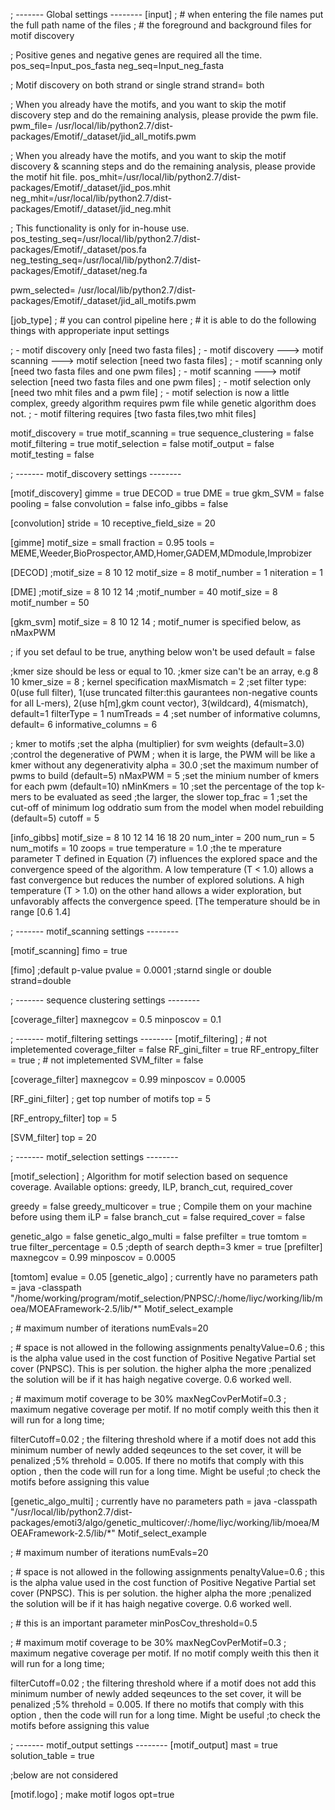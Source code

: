 
; -------  Global settings --------
[input]
; # when entering the file names put the full path name of the files
; # the foreground and background files for motif discovery

; Positive genes and negative genes are required all the time.
pos_seq=Input_pos_fasta
neg_seq=Input_neg_fasta

; Motif discovery on both strand or single strand
strand= both

; When you already have the motifs, and you want to skip the motif discovery step and do the remaining analysis, please provide the pwm file.
pwm_file= /usr/local/lib/python2.7/dist-packages/Emotif/_dataset/jid_all_motifs.pwm

; When you already have the motifs, and you want to skip the motif discovery & scanning steps and do the remaining analysis, please provide the motif hit file.
pos_mhit=/usr/local/lib/python2.7/dist-packages/Emotif/_dataset/jid_pos.mhit
neg_mhit=/usr/local/lib/python2.7/dist-packages/Emotif/_dataset/jid_neg.mhit

; This functionality is only for in-house use.
pos_testing_seq=/usr/local/lib/python2.7/dist-packages/Emotif/_dataset/pos.fa
neg_testing_seq=/usr/local/lib/python2.7/dist-packages/Emotif/_dataset/neg.fa


pwm_selected= /usr/local/lib/python2.7/dist-packages/Emotif/_dataset/jid_all_motifs.pwm



[job_type]
; # you can control pipeline here
; # it is able to do the following things with approperiate input settings

; - motif discovery only [need two fasta files]
; - motif discovery ---> motif scanning ---> motif selection [need two fasta files]
; - motif scanning only [need two fasta files and one pwm files]
; - motif scanning ---> motif selection [need two fasta files and one pwm files]
; - motif selection only [need two mhit files and a pwm file]
; - motif selection is now a little complex, greedy algorithm requires pwm file while genetic algorithm does not. 
; - motif filtering requires [two fasta files,two mhit files]

motif_discovery = true
motif_scanning = true
sequence_clustering = false
motif_filtering = true
motif_selection = false
motif_output = false
motif_testing = false

; -------  motif_discovery settings --------

[motif_discovery]
gimme = true
DECOD = true
DME = true
gkm_SVM = false
pooling = false
convolution = false
info_gibbs = false


[convolution]
stride = 10
receptive_field_size = 20

[gimme]
motif_size = small
fraction = 0.95
tools = MEME,Weeder,BioProspector,AMD,Homer,GADEM,MDmodule,Improbizer

[DECOD]
;motif_size = 8 10 12
motif_size = 8
motif_number = 1
niteration = 1

[DME]
;motif_size = 8 10 12 14
;motif_number = 40
motif_size = 8
motif_number = 50

[gkm_svm]
motif_size = 8 10 12 14
; motif_numer is specified below, as nMaxPWM

; if you set defaul to be true, anything below won't be used
default = false

;kmer size should be less or equal to 10.
;kmer size can't be an array, e.g 8 10
kmer_size = 8
; kernel specification
maxMismatch = 2
;set filter type: 0(use full filter), 1(use truncated filter:this gaurantees non-negative counts for all L-mers), 2(use h[m],gkm count vector), 3(wildcard), 4(mismatch), default=1
filterType = 1
numTreads = 4
;set number of informative columns, default= 6 
informative_columns = 6

; kmer to motifs
;set the alpha (multiplier) for svm weights (default=3.0)
;control the degenerative of PWM
; when it is large, the PWM will be like a kmer without any degenerativity
alpha = 30.0
;set the maximum number of pwms to build (default=5)
nMaxPWM = 5
;set the minium number of kmers for each pwm (default=10)
nMinKmers = 10 
;set the percentage of the top k-mers to be evaluated as seed
;the larger, the slower
top_frac = 1
;set the cut-off of minimum log oddratio sum from the model      when model rebuilding (default=5)
cutoff = 5


[info_gibbs]
motif_size = 8 10 12 14 16 18 20
num_inter = 200
num_run = 5
num_motifs = 10
zoops = true
temperature = 1.0
;the te mperature parameter T defined in Equation (7) influences the explored space and the convergence speed of the algorithm. A low temperature (T < 1.0) allows a fast convergence but reduces the number of explored solutions. A high temperature (T > 1.0) on the other hand allows a wider exploration, but unfavorably affects the convergence speed. [The temperature should be in range [0.6 1.4]


; -------  motif_scanning settings --------

[motif_scanning]
fimo = true

[fimo]
;default p-value
pvalue = 0.0001
;starnd single or double
strand=double





; -------  sequence clustering settings --------



[coverage_filter]
maxnegcov = 0.5
minposcov = 0.1



; -------  motif_filtering settings --------
[motif_filtering]
; # not impletemented
coverage_filter = false
RF_gini_filter = true
RF_entropy_filter = true
; # not impletemented
SVM_filter = false

[coverage_filter]
maxnegcov = 0.99
minposcov = 0.0005

[RF_gini_filter]
; get top number of motifs
top = 5 

[RF_entropy_filter]
top = 5 

[SVM_filter]
top = 20 

; -------  motif_selection settings --------

[motif_selection]
; Algorithm for motif selection based on sequence coverage. Available options: greedy, ILP, branch_cut, required_cover


greedy = false
greedy_multicover = true
; Compile them on your machine before using them
iLP = false
branch_cut = false
required_cover = false

genetic_algo = false
genetic_algo_multi = false
prefilter = true
tomtom = true
filter_percentage = 0.5
;depth of search
depth=3
kmer = true
[prefilter]
maxnegcov = 0.99
minposcov = 0.0005

[tomtom]
evalue = 0.05
[genetic_algo]
; currently have no parameters
path = java -classpath "/home/working/program/motif_selection/PNPSC/:/home/liyc/working/lib/moea/MOEAFramework-2.5/lib/*" Motif_select_example

; # maximum number of iterations
numEvals=20

; # space is not allowed in the following assignments
penaltyValue=0.6
; this is the alpha value used in the cost function of Positive Negative Partial set cover (PNPSC). This is per solution. the higher alpha the more
;penalized the solution will be if it has haigh negative coverge. 0.6 worked well.

; # maximum motif coverage to be 30%
maxNegCovPerMotif=0.3
; maximum negative coverage per motif. If no motif comply weith this then it will run for a long time;


filterCutoff=0.02
; the filtering threshold where if a motif does not add this minimum number of newly added seqeunces to the set cover, it will be penalized
;5% threhold = 0.005. If there no motifs that comply with this option , then the code will run for a long time. Might be useful
;to check the motifs before assigning this value 


[genetic_algo_multi]
; currently have no parameters
path = java -classpath "/usr/local/lib/python2.7/dist-packages/emoti3/algo/genetic_multicover/:/home/liyc/working/lib/moea/MOEAFramework-2.5/lib/*" Motif_select_example

; # maximum number of iterations
numEvals=20

; # space is not allowed in the following assignments
penaltyValue=0.6
; this is the alpha value used in the cost function of Positive Negative Partial set cover (PNPSC). This is per solution. the higher alpha the more
;penalized the solution will be if it has haigh negative coverge. 0.6 worked well.

; # this is an important parameter
minPosCov_threshold=0.5

; # maximum motif coverage to be 30%
maxNegCovPerMotif=0.3
; maximum negative coverage per motif. If no motif comply weith this then it will run for a long time;


filterCutoff=0.02
; the filtering threshold where if a motif does not add this minimum number of newly added seqeunces to the set cover, it will be penalized
;5% threhold = 0.005. If there no motifs that comply with this option , then the code will run for a long time. Might be useful
;to check the motifs before assigning this value 





; -------  motif_output settings --------
[motif_output]
mast = true
solution_table = true







;below are not considered



[motif.logo]
; make motif logos
opt=true
